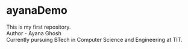 # ayanaDemo
This is my first repository.
<br>
Author - Ayana Ghosh
<br>
Currently pursuing BTech in Computer Science and Engineering at TIT.
